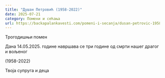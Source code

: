 ```yaml
---
title: "Душан Петровић (1958-2022)"
date: 2025-07-21
category: Помени и сећања
url: https://backapalankavesti.com/pomeni-i-secanja/dusan-petrovic-1958-2022/
---
```


Трогодишњи помен

Дана 14.05.2025. године навршава се три године од смрти нашег драгог и вољеног

(1958-2022)

Твоја супруга и деца
